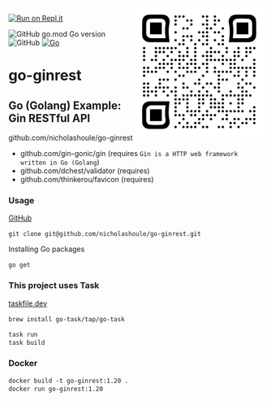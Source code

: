 <img align="right" width="256px" src="https://raw.githubusercontent.com/nicholashoule/img/master/me.svg">

[![Run on Repl.it](https://repl.it/badge/github/nicholashoule/go-ginrest)](https://repl.it/github/nicholashoule/go-ginrest)

![GitHub go.mod Go version](https://img.shields.io/github/go-mod/go-version/nicholashoule/go-ginrest?style=flat-square)
![GitHub](https://img.shields.io/github/license/nicholashoule/go-ginrest?color=000000&style=flat-square)
[![Go](https://github.com/nicholashoule/go-ginrest/actions/workflows/golang.yml/badge.svg?branch=main)](https://github.com/nicholashoule/go-ginrest/actions/workflows/golang.yml)

# go-ginrest

## Go (Golang) Example: Gin RESTful API

github.com/nicholashoule/go-ginrest

- github.com/gin-gonic/gin (requires `Gin is a HTTP web framework written in Go (Golang`)
- github.com/dchest/validator (requires)
- github.com/thinkerou/favicon (requires)

### Usage

[GitHub](https://github.com/nicholashoule/go-ginrest)

```
git clone git@github.com/nicholashoule/go-ginrest.git
```

Installing Go packages

```
go get
```

### This project uses Task

[taskfile.dev](https://taskfile.dev/#/)

```
brew install go-task/tap/go-task
```

```
task run
task build
```

### Docker

```
docker build -t go-ginrest:1.20 .
docker run go-ginrest:1.20
```
